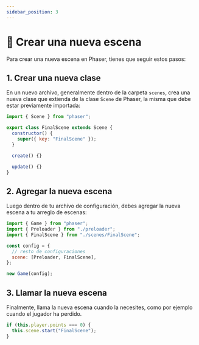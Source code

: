 ```yaml
---
sidebar_position: 3
---
```


# 🚧 Crear una nueva escena

Para crear una nueva escena en Phaser, tienes que seguir estos pasos:

## 1. Crear una nueva clase

En un nuevo archivo, generalmente dentro de la carpeta `scenes`, crea una nueva clase que extienda de la clase `Scene` de Phaser, la misma que debe estar previamente importada:

```js
import { Scene } from "phaser";

export class FinalScene extends Scene {
  constructor() {
    super({ key: "FinalScene" });
  }

  create() {}

  update() {}
}
```

## 2. Agregar la nueva escena

Luego dentro de tu archivo de configuración, debes agregar la nueva escena a tu arreglo de escenas:

```js
import { Game } from "phaser";
import { Preloader } from "./preloader";
import { FinalScene } from "./scenes/FinalScene";

const config = {
  // resto de configuraciones
  scene: [Preloader, FinalScene],
};

new Game(config);
```

## 3. Llamar la nueva escena

Finalmente, llama la nueva escena cuando la necesites, como por ejemplo cuando el jugador ha perdido.

```js
if (this.player.points === 0) {
  this.scene.start("FinalScene");
}
```
